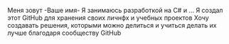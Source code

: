 Меня зовут -Ваше имя-
Я занимаюсь разработкой на C# и ...
Я создал этот GitHub для хранения своих личнфх и учебных проектов
Хочу создавать решения, которыми можно делиться и учиться делать их лучше благодаря сообществу GitHub
